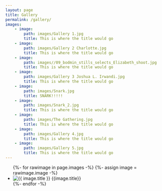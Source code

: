 ```yaml
---
layout: page
title: Gallery
permalink: /gallery/
images:
    - image:
        path: images/Gallery 1.jpg
        title: This is where the title would go
    - image: 
        path: images/Gallery 2 Charlotte.jpg
        title: This is where the title would go
    - image: 
        path: images//09_bodmin_stills_selects_Elizabeth_shoot.jpg
        title: This is where the title would go
    - image: 
        path: images/Gallery 3 Joshua L. Irwandi.jpg
        title: This is where the title would go
    - image: 
        path: images/Snark.jpg
        title: SNARK!!!!!
    - image: 
        path: images/Snark_2.jpg
        title: This is where the title would go
    - image: 
        path: images/The Gathering.jpg
        title: This is where the title would go
    - image: 
        path: images/Gallery 4.jpg
        title: This is where the title would go
    - image: 
        path: images/Gallery 5.jpg
        title: This is where the title would go
---
```


<ul class="gallery">
    {%- for rawimage in page.images -%}
    {%- assign image = rawimage.image -%}
    <li>
        <img src="{{ site.url }}/{{ image.path }}" alt="{{ image.title }}"/>
        <span>{{image.title}}</span>
    </li>
    {%- endfor -%}
</ul>